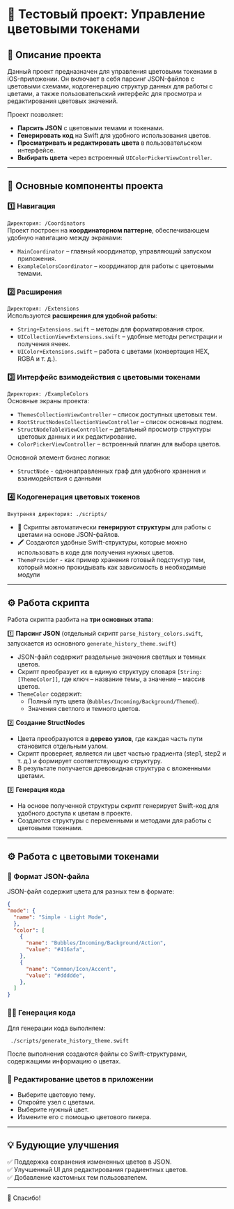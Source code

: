 # 📱 Тестовый проект: Управление цветовыми токенами

## 📝 Описание проекта
Данный проект предназначен для управления цветовыми токенами в iOS-приложении. Он включает в себя парсинг JSON-файлов с цветовыми схемами, кодогенерацию структур данных для работы с цветами, а также пользовательский интерфейс для просмотра и редактирования цветовых значений.

Проект позволяет:
-  **Парсить JSON** с цветовыми темами и токенами.
-  **Генерировать код** на Swift для удобного использования цветов.
-  **Просматривать и редактировать цвета** в пользовательском интерфейсе.
-  **Выбирать цвета** через встроенный `UIColorPickerViewController`.

---

## 📌 Основные компоненты проекта

### 1️⃣ **Навигация**  
`Директория: /Coordinators`  
Проект построен на **координаторном паттерне**, обеспечивающем удобную навигацию между экранами:
- `MainCoordinator` – главный координатор, управляющий запуском приложения.
- `ExampleColorsCoordinator` – координатор для работы с цветовыми темами.

### 2️⃣ **Расширения**  
`Директория: /Extensions`  
Используются **расширения для удобной работы**:
- `String+Extensions.swift` – методы для форматирования строк.
- `UICollectionView+Extensions.swift` – удобные методы регистрации и получения ячеек.
- `UIColor+Extensions.swift` – работа с цветами (конвертация HEX, RGBA и т. д.).

### 3️⃣ **Интерфейс взимодействия с цветовыми токенами**  
`Директория: /ExampleColors`  
Основные экраны проекта:
- `ThemesCollectionViewController` – список доступных цветовых тем.
- `RootStructNodesCollectionViewController` – список основных подтем.
- `StructNodeTableViewController` –  детальный просмотр структуры цветовых данных и их редактирование.
- `ColorPickerViewController` – встроенный плагин для выбора цветов.

Основной элемент бизнес логики:
- `StructNode` - однонаправленных граф для удобного хранения и взаимодействия с данными

### 4️⃣ **Кодогенерация цветовых токенов**  
`Внутреняя директория: ./scripts/` 
- 📜 Скрипты автоматически **генерируют структуры** для работы с цветами на основе JSON-файлов.
- 🖍 Создаются удобные Swift-структуры, которые можно использовать в коде для получения нужных цветов.
- `ThemeProvider` - как пример хранения готовый подстуктур тем, который можно прокидывать как зависимость в необходимые модули

---

 ## ⚙️ Работа скрипта  
Работа скрипта разбита на **три основных этапа**:

1️⃣ **Парсинг JSON** (отдельный скрипт `parse_history_colors.swift`, запускается из основного `generate_history_theme.swift`)  
   - JSON-файл содержит раздельные значения светлых и темных цветов.  
   - Скрипт преобразует их в единую структуру словаря `[String: [ThemeColor]]`, где ключ – название темы, а значение – массив цветов.
   - `ThemeColor` содержит:
     - Полный путь цвета (`Bubbles/Incoming/Background/Themed`).
     - Значения светлого и темного цветов.

2️⃣ **Создание StructNodes**  
   - Цвета преобразуются в **дерево узлов**, где каждая часть пути становится отдельным узлом.  
   - Скрипт проверяет, является ли цвет частью градиента (step1, step2 и т. д.) и формирует соответствующую структуру.  
   - В результате получается древовидная структура с вложенными цветами.

3️⃣ **Генерация кода**  
   - На основе полученной структуры скрипт генерирует Swift-код для удобного доступа к цветам в проекте.  
   - Создаются структуры с переменными и методами для работы с цветовыми токенами.

---

## ⚙️ Работа с цветовыми токенами

### 📄 Формат JSON-файла
JSON-файл содержит цвета для разных тем в формате:
```json
{
"mode": {
  "name": "Simple · Light Mode",
  },
  "color": [
    {
      "name": "Bubbles/Incoming/Background/Action",
      "value": "#416afa",
    },
    {
      "name": "Common/Icon/Accent",
      "value": "#ddddde",
    },
  ]
}
```

### 👨‍💻 Генерация кода
Для генерации кода выполняем:
```bash
 ./scripts/generate_history_theme.swift
```
После выполнения создаются файлы со Swift-структурами, содержащими информацию о цветах.

### 🎨 Редактирование цветов в приложении
- Выберите цветовую тему.
- Откройте узел с цветами.
- Выберите нужный цвет.
- Измените его с помощью цветового пикера.

---

## 💡 Будующие улучшения
✅ Поддержка сохранения измененных цветов в JSON.  
✅ Улучшенный UI для редактирования градиентных цветов.  
✅ Добавление кастомных тем пользователем.

---

🚀 Спасибо!

